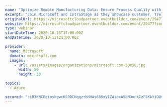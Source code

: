 ```yaml
---
name: "Optimize Remote Manufacturing Data: Ensure Process Quality with Digital Twin"
excerpt: "Join Microsoft and IntraStage as they showcase customer, TrellisWare Technologies, to discuss how they and other complex electronics manufacturers use IntraStage to transform their remote manufacturing with BlackBelt Fusion. "
originalUrl: https://microsoftcloudpartner.eventbuilder.com/event/29477?souce=ACOM
website: https://microsoftcloudpartner.eventbuilder.com/event/29477?souce=ACOM
type: webinar
startDateTime: 2020-10-13T17:00:00Z
endDateTime: 2020-10-13T21:00:00Z

provider:
  name: Microsoft
  domain: microsoft.com
  images:
    - url: /assets/images/organizations/microsoft.com-50x50.jpg
      width: 50
      height: 50

topics:
  - Azure

secured: "ciR3KNCEeioskgwcKS9DCHqqz+bHHAs6B6xV1ZAioxA5bN3onkCzF8KkYiOUvDVh6+IV7q09ZCNXo+nj/WEvZr8rQy8kV8E5CMZkGhr8Qq8+QSKZ4NFVt2JjIDGmYrdGZIyUtXLI0wEfU8Y1AUyu8I2BHlIuJGxMpM8dILHhy/xb8bW46N8CScGNtiRewdy5+HpPH0dvaL0Aj/t9vfYbjcml5JqMAGBlohN8OpEm6iS060/8cy2mLiDlT66Q8yn8S9kI+xGywoKPFXUSnOjMvWJ30IwkW2d5DGskZAykQMUOGermyJvz4MnrrCL6vW51mLjDfCV5T44vePFXe/HryB67kDAveO+wvyCHkpF/YOg=;HqBDSBg9KKiaSE2sbTbx7A=="
---
```


